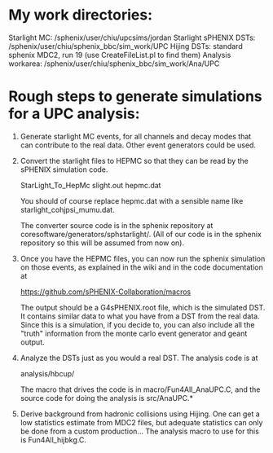 # My work directories:

Starlight MC:             /sphenix/user/chiu/upcsims/jordan
Starlight sPHENIX DSTs:   /sphenix/user/chiu/sphenix_bbc/sim_work/UPC
Hijing DSTs:              standard sphenix MDC2, run 19 (use CreateFileList.pl to find them)
Analysis workarea:        /sphenix/user/chiu/sphenix_bbc/sim_work/Ana/UPC


# Rough steps to generate simulations for a UPC analysis:

1. Generate starlight MC events, for all channels and decay modes that can contribute to the real data.
   Other event generators could be used.

2. Convert the starlight files to HEPMC so that they can be read by the sPHENIX simulation code.  

     StarLight_To_HepMc slight.out hepmc.dat

   You should of course replace hepmc.dat with a sensible name like starlight_cohjpsi_mumu.dat.

   The converter source code is in the sphenix repository at coresoftware/generators/sphstarlight/.
   (All of our code is in the sphenix repository so this will be assumed from now on).

3. Once you have the HEPMC files, you can now run the sphenix simulation on those events, as
   explained in the wiki and in the code documentation at

     https://github.com/sPHENIX-Collaboration/macros

   The output should be a G4sPHENIX.root file, which is the simulated DST.  It contains similar data
   to what you have from a DST from the real data.  Since this is a simulation, if you decide to, 
   you can also include all the "truth" information from the monte carlo event generator and geant output.

4. Analyze the DSTs just as you would a real DST.  The analysis code is at

     analysis/hbcup/

   The macro that drives the code is in macro/Fun4All_AnaUPC.C, and the source code for doing the analysis
   is src/AnaUPC.*

5. Derive background from hadronic collisions using Hijing.  One can get a low statistics estimate from MDC2 files,
   but adequate statistics can only be done from a custom production...  The analysis macro to use for this is
   Fun4All_hijbkg.C.
 
